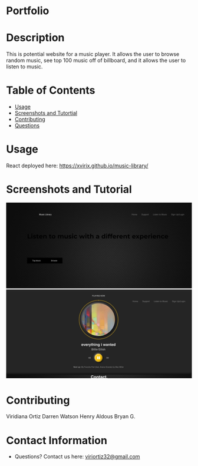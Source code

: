 # Portfolio

# Description
This is potential website for a music player. It allows the user to browse random music, see top 100 music off of billboard, and it allows the user to listen to music. 

# Table of Contents 
* [Usage](#-Usage)
* [Screenshots and Tutortial](#-Installation)
* [Contributing](#-Contributing)
* [Questions](#-Contact-Information)
  

# Usage
React
deployed here: https://xvirix.github.io/music-library/


# Screenshots and Tutorial
![alt text](https://github.com/xvirix/music-library/blob/main/public/images/171A9997-CAF6-472E-941E-2883F115D23B_1_105_c.jpeg)
![alt text](https://github.com/xvirix/music-library/blob/main/public/images/F01DA40B-2B15-4D66-AEA1-973981F8BE30_1_105_c.jpeg)



# Contributing 
Viridiana Ortiz
Darren Watson
Henry Aldous
Bryan G.


# Contact Information 
* Questions? Contact us here: viriortiz32@gmail.com